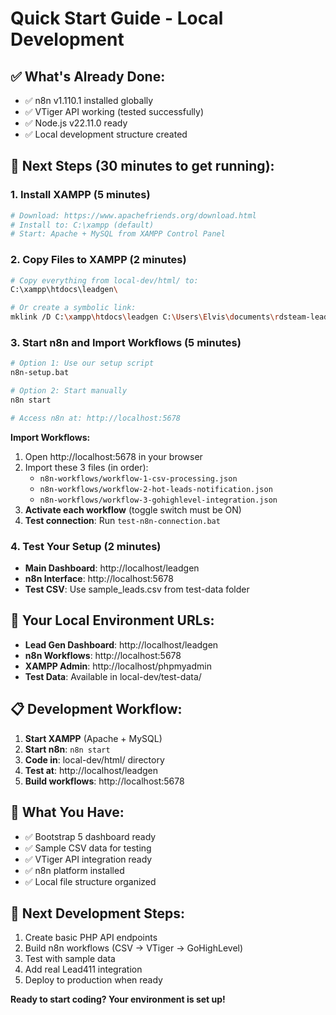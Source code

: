 # Quick Start Guide - Local Development

## ✅ What's Already Done:
- ✅ n8n v1.110.1 installed globally
- ✅ VTiger API working (tested successfully)
- ✅ Node.js v22.11.0 ready
- ✅ Local development structure created

## 🚀 Next Steps (30 minutes to get running):

### 1. Install XAMPP (5 minutes)
```bash
# Download: https://www.apachefriends.org/download.html
# Install to: C:\xampp (default)
# Start: Apache + MySQL from XAMPP Control Panel
```

### 2. Copy Files to XAMPP (2 minutes)
```bash
# Copy everything from local-dev/html/ to:
C:\xampp\htdocs\leadgen\

# Or create a symbolic link:
mklink /D C:\xampp\htdocs\leadgen C:\Users\Elvis\documents\rdsteam-leadgen\local-dev\html
```

### 3. Start n8n and Import Workflows (5 minutes)
```bash
# Option 1: Use our setup script
n8n-setup.bat

# Option 2: Start manually
n8n start

# Access n8n at: http://localhost:5678
```

**Import Workflows:**
1. Open http://localhost:5678 in your browser
2. Import these 3 files (in order):
   - `n8n-workflows/workflow-1-csv-processing.json`
   - `n8n-workflows/workflow-2-hot-leads-notification.json`
   - `n8n-workflows/workflow-3-gohighlevel-integration.json`
3. **Activate each workflow** (toggle switch must be ON)
4. **Test connection**: Run `test-n8n-connection.bat`

### 4. Test Your Setup (2 minutes)
- **Main Dashboard**: http://localhost/leadgen
- **n8n Interface**: http://localhost:5678
- **Test CSV**: Use sample_leads.csv from test-data folder

## 🎯 Your Local Environment URLs:
- **Lead Gen Dashboard**: http://localhost/leadgen
- **n8n Workflows**: http://localhost:5678
- **XAMPP Admin**: http://localhost/phpmyadmin
- **Test Data**: Available in local-dev/test-data/

## 📋 Development Workflow:
1. **Start XAMPP** (Apache + MySQL)
2. **Start n8n**: `n8n start`
3. **Code in**: local-dev/html/ directory
4. **Test at**: http://localhost/leadgen
5. **Build workflows**: http://localhost:5678

## 🔧 What You Have:
- ✅ Bootstrap 5 dashboard ready
- ✅ Sample CSV data for testing
- ✅ VTiger API integration ready
- ✅ n8n platform installed
- ✅ Local file structure organized

## 🎯 Next Development Steps:
1. Create basic PHP API endpoints
2. Build n8n workflows (CSV → VTiger → GoHighLevel)
3. Test with sample data
4. Add real Lead411 integration
5. Deploy to production when ready

**Ready to start coding? Your environment is set up!**